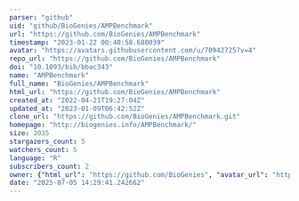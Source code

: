 ```yaml
---
parser: "github"
uid: "github/BioGenies/AMPBenchmark"
url: "https://github.com/BioGenies/AMPBenchmark"
timestamp: "2023-01-22 00:40:58.680039"
avatar: "https://avatars.githubusercontent.com/u/70942725?v=4"
repo_url: "https://github.com/BioGenies/AMPBenchmark"
doi: "10.1093/bib/bbac343"
name: "AMPBenchmark"
full_name: "BioGenies/AMPBenchmark"
html_url: "https://github.com/BioGenies/AMPBenchmark"
created_at: "2022-04-21T19:27:04Z"
updated_at: "2023-01-09T06:42:52Z"
clone_url: "https://github.com/BioGenies/AMPBenchmark.git"
homepage: "http://biogenies.info/AMPBenchmark/"
size: 3035
stargazers_count: 5
watchers_count: 5
language: "R"
subscribers_count: 2
owner: {"html_url": "https://github.com/BioGenies", "avatar_url": "https://avatars.githubusercontent.com/u/70942725?v=4", "login": "BioGenies", "type": "Organization"}
date: "2025-07-05 14:29:41.242662"
---
```

